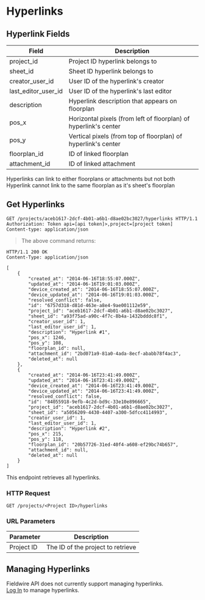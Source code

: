 # Hyperlinks

## Hyperlink Fields

Field | Description
--------- | -----------
project_id | Project ID hyperlink belongs to
sheet_id | Sheet ID hyperlink belongs to
creator_user_id | User ID of the hyperlink's creator
last_editor_user_id | User ID of the hyperlink's last editor
description | Hyperlink description that appears on floorplan
pos_x | Horizontal pixels (from left of floorplan) of hyperlink's center
pos_y | Vertical pixels (from top of floorplan) of hyperlink's center
floorplan_id | ID of linked floorplan
attachment_id | ID of linked attachment

<aside class="notice">
    Hyperlinks can link to either floorplans or attachments but not both
</aside>

<aside class="notice">
    Hyperlink cannot link to the same floorplan as it's sheet's floorplan
</aside>

## Get Hyperlinks

```http
GET /projects/aceb1617-2dcf-4b01-a6b1-d8ae02bc3027/hyperlinks HTTP/1.1
Authorization: Token api=[api token]>,project=[project token]
Content-type: application/json
```

> The above command returns:

```http
HTTP/1.1 200 OK
Content-Type: application/json

[
    {
        "created_at": "2014-06-16T18:55:07.000Z",
        "updated_at": "2014-06-16T19:01:03.000Z",
        "device_created_at": "2014-06-16T18:55:07.000Z",
        "device_updated_at": "2014-06-16T19:01:03.000Z",
        "resolved_conflict": false,
        "id": "6757d318-d81d-463e-a8e4-9ae001112e59",
        "project_id": "aceb1617-2dcf-4b01-a6b1-d8ae02bc3027",
        "sheet_id": "a93f75ad-a90c-4f7c-8b4a-1432bdddc8f1",
        "creator_user_id": 1,
        "last_editor_user_id": 1,
        "description": "Hyperlink #1",
        "pos_x": 1246,
        "pos_y": 108,
        "floorplan_id": null,
        "attachment_id": "2bd071a9-81a0-4ada-8ecf-ababb78f4ac3",
        "deleted_at": null
    },
    {
        "created_at": "2014-06-16T23:41:49.000Z",
        "updated_at": "2014-06-16T23:41:49.000Z",
        "device_created_at": "2014-06-16T23:41:49.000Z",
        "device_updated_at": "2014-06-16T23:41:49.000Z",
        "resolved_conflict": false,
        "id": "84055918-9efb-4c2d-bd9c-33e10e896665",
        "project_id": "aceb1617-2dcf-4b01-a6b1-d8ae02bc3027",
        "sheet_id": "a5056209-4430-4407-a300-5dfcc4114993",
        "creator_user_id": 1,
        "last_editor_user_id": 1,
        "description": "Hyperlink #2",
        "pos_x": 215,
        "pos_y": 118,
        "floorplan_id": "20b57726-31ed-40f4-a608-ef29bc74b657",
        "attachment_id": null,
        "deleted_at": null
    }
]
```

This endpoint retrieves all hyperlinks.

### HTTP Request

`GET /projects/<Project ID>/hyperlinks`

### URL Parameters

Parameter | Description
--------- | -----------
Project ID | The ID of the project to retrieve

## Managing Hyperlinks

<aside class="warning">
    Fieldwire API does not currently support managing hyperlinks.
</aside>

<aside class="notice">
    <a href='https://console.fieldwire.net'>Log In</a> to manage hyperlinks.
</aside>
